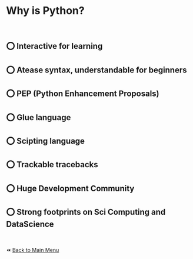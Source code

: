 &nbsp;

&nbsp;

# Why is Python?

&nbsp;

## :o: Interactive for learning

## :o: Atease syntax, understandable for beginners

## :o: PEP (Python Enhancement Proposals)

## :o: Glue language

## :o: Scipting language

## :o: Trackable tracebacks

## :o: Huge Development Community

## :o: Strong footprints on Sci Computing and DataScience

&nbsp;

:rewind: [Back to Main Menu](https://github.com/kumar1987an/Python_Sept2021_Tutorials/blob/root/README.md)
